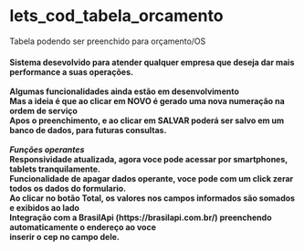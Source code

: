 # lets_cod_tabela_orcamento
Tabela podendo ser preenchido para orçamento/OS

<h4>
Sistema desevolvido para atender qualquer empresa que deseja dar mais performance a suas operações.<br>
<br><strong>Algumas funcionalidades ainda estão em desenvolvimento</strong>
<br>Mas a ideia é que ao clicar em NOVO é gerado uma nova numeração na ordem de serviço
<br>Apos o preenchimento, e ao clicar em SALVAR poderá ser salvo em um banco de dados, para futuras consultas.
<br>
<br>
<em> Funções operantes </em>
<br>Responsividade atualizada, agora voce pode acessar por smartphones, tablets tranquilamente. <br>
Funcionalidade de apagar dados operante, voce pode com um click zerar todos os dados do formulario.<br>
Ao clicar no botão Total, os valores nos campos informados são somados e exibidos ao lado<br>
Integração com a BrasilApi (https://brasilapi.com.br/) preenchendo automaticamente o endereço ao voce <br>
inserir o cep no campo dele.
</h4>
